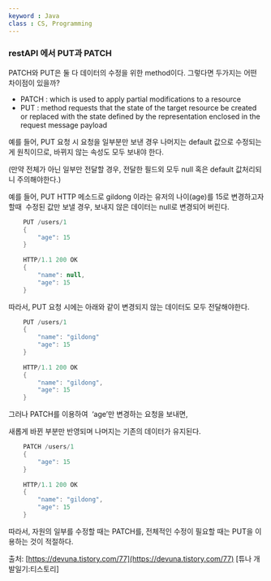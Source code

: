 ```yaml
---
keyword : Java
class : CS, Programming
---
```



### restAPI 에서 PUT과 PATCH

PATCH와 PUT은 둘 다 데이터의 수정을 위한 method이다.
그렇다면 두가지는 어떤 차이점이 있을까?

-   PATCH : which is used to apply partial modifications to a resource
-   PUT : method requests that the state of the target resource be created or replaced with the state defined by the representation enclosed in the request message payload


예를 들어, PUT 요청 시 요청을 일부분만 보낸 경우 나머지는 default 값으로 수정되는 게 원칙이므로, 바뀌지 않는 속성도 모두 보내야 한다. 

(만약 전체가 아닌 일부만 전달할 경우, 전달한 필드외 모두 null 혹은 default 값처리되니 주의해야한다.)  
  
예를 들어, PUT HTTP 메소드로 gildong 이라는 유저의 나이(age)를 15로 변경하고자 할때 
수정된 값만 보낼 경우, 보내지 않은 데이터는 null로 변경되어 버린다.

```java
	PUT /users/1
	{
	    "age": 15 
	}
	
	HTTP/1.1 200 OK
	{
	    "name": null,
	    "age": 15
	}
```

따라서, PUT 요청 시에는 아래와 같이 변경되지 않는 데이터도 모두 전달해야한다. 

```java
	PUT /users/1
	{
	    "name": "gildong"
	    "age": 15
	}
	
	HTTP/1.1 200 OK
	{
	    "name": "gildong",
	    "age": 15
	}
```

그러나 PATCH를 이용하여  ‘age’만 변경하는 요청을 보내면, 

새롭게 바뀐 부분만 반영되며 나머지는 기존의 데이터가 유지된다.

```java
	PATCH /users/1
	{
		"age": 15
	}
	
	HTTP/1.1 200 OK
	{
		"name": "gildong",
		"age": 15
	}
```

따라서, 자원의 일부를 수정할 때는 PATCH를, 전체적인 수정이 필요할 때는 PUT을 이용하는 것이 적절하다.

출처: [https://devuna.tistory.com/77](https://devuna.tistory.com/77) [튜나 개발일기:티스토리]